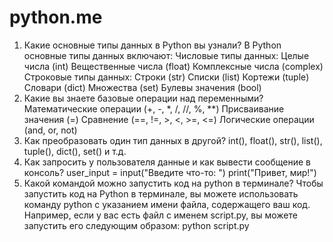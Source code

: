 # python.me

1. Какие основные типы данных в Python вы узнали?
В Python основные типы данных включают:
Числовые типы данных:
Целые числа (int)
Вещественные числа (float)
Комплексные числа (complex)
Строковые типы данных:
Строки (str)
Списки (list)
Кортежи (tuple)
Словари (dict)
Множества (set)
Булевы значения (bool)
2. Какие вы знаете базовые операции над переменными?
Математические операции (+, -, *, /, //, %, **)
Присваивание значения (=)
Сравнение (==, !=, >, <, >=, <=)
Логические операции (and, or, not)
3. Как преобразовать один тип данных в другой?
int(), float(), str(), list(), tuple(), dict(), set() и т.д.
4. Как запросить у пользователя данные и как вывести сообщение в консоль?
user_input = input("Введите что-то: ")
print("Привет, мир!")
5. Какой командой можно запустить код на python в терминале?
Чтобы запустить код на Python в терминале, вы можете использовать команду python с указанием имени файла, содержащего ваш код. Например, если у вас есть файл с именем script.py, вы можете запустить его следующим образом:
python script.py

